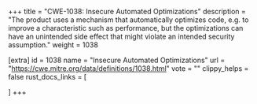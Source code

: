 +++
title = "CWE-1038: Insecure Automated Optimizations"
description	= "The product uses a mechanism that automatically optimizes code, e.g. to improve a characteristic such as performance, but the optimizations can have an unintended side effect that might violate an intended security assumption."
weight = 1038

[extra]
id = 1038
name = "Insecure Automated Optimizations"
url = "https://cwe.mitre.org/data/definitions/1038.html"
vote = ""
clippy_helps = false
rust_docs_links = [
	
]
+++

